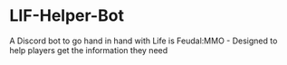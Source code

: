 # LIF-Helper-Bot
A Discord bot to go hand in hand with Life is Feudal:MMO - Designed to help players get the information they need

